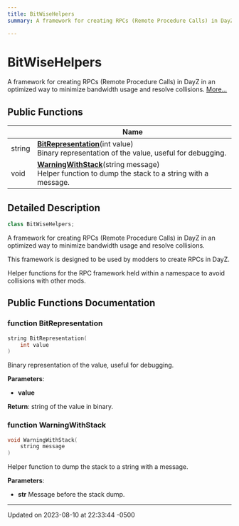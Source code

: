 ```yaml
---
title: BitWiseHelpers
summary: A framework for creating RPCs (Remote Procedure Calls) in DayZ in an optimized way to minimize bandwidth usage and resolve collisions. 

---
```


# BitWiseHelpers



A framework for creating RPCs (Remote Procedure Calls) in DayZ in an optimized way to minimize bandwidth usage and resolve collisions.  [More...](#detailed-description)

## Public Functions

|                | Name           |
| -------------- | -------------- |
| string | **[BitRepresentation](Classes/class_bit_wise_helpers.md#function-bitrepresentation)**(int value)<br>Binary representation of the value, useful for debugging.  |
| void | **[WarningWithStack](Classes/class_bit_wise_helpers.md#function-warningwithstack)**(string message)<br>Helper function to dump the stack to a string with a message.  |

## Detailed Description

```cpp
class BitWiseHelpers;
```

A framework for creating RPCs (Remote Procedure Calls) in DayZ in an optimized way to minimize bandwidth usage and resolve collisions. 

This framework is designed to be used by modders to create RPCs in DayZ.

Helper functions for the RPC framework held within a namespace to avoid collisions with other mods. 

## Public Functions Documentation

### function BitRepresentation

```cpp
string BitRepresentation(
    int value
)
```

Binary representation of the value, useful for debugging. 

**Parameters**: 

  * **value** 


**Return**: string of the value in binary. 

### function WarningWithStack

```cpp
void WarningWithStack(
    string message
)
```

Helper function to dump the stack to a string with a message. 

**Parameters**: 

  * **str** Message before the stack dump. 


-------------------------------

Updated on 2023-08-10 at 22:33:44 -0500